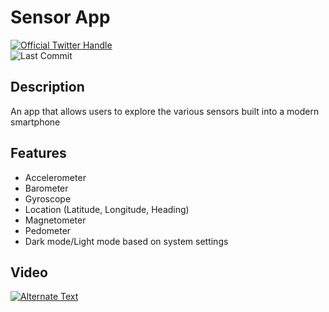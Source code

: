# Sensor App

<a href="https://twitter.com/intent/follow?screen_name=Coding_Ginger">
  <img src="https://badgen.net/twitter/follow/Coding_Ginger?icon=twitter&label=%40Coding_Ginger" alt="Official Twitter Handle" />
</a>

<div>
    <img src="https://badgen.net/github/last-commit/Josh1794/Sensor-app" alt="Last Commit"/>
</div>

## Description

An app that allows users to explore the various sensors built into a modern smartphone

## Features

- Accelerometer
- Barometer
- Gyroscope
- Location (Latitude, Longitude, Heading)
- Magnetometer
- Pedometer
- Dark mode/Light mode based on system settings

## Video

<a href="https://drive.google.com/file/d/1QFV_9ZXGdh-DDXI3MnNYyirlus-cIWsv/view?usp=sharing" title="App Video"><img src="{https://drive.google.com/file/d/1QFV_9ZXGdh-DDXI3MnNYyirlus-cIWsv/view?usp=sharing}" alt="Alternate Text" /></a>

<!-- ## Images

![Accelerometer](client/assets/accelLight.PNG)
![Gyroscope](client/assets/gyroLight.PNG)
![Pedometer](client/assets/pedometerLight.PNG)  -->
